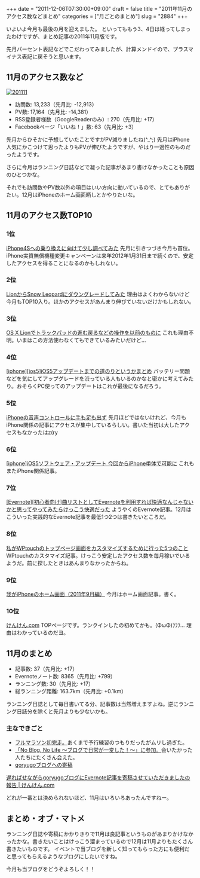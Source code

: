 +++
date = "2011-12-06T07:30:00+09:00"
draft = false
title = "2011年11月のアクセス数などまとめ"
categories = ["月ごとのまとめ"]
slug = "2884"
+++

いよいよ今月も最後の月を迎えました。
といってももう3、4日は経ってしまったわけですが、まとめ記事の2011年11月版です。

先月パーセント表記などでこだわってみましたが、計算メンドイので、プラスマイナス表記に戻そうと思います。<!--more--><h2>11月のアクセス数など</h2>
<a href="http://knk-n.com.s3-website-ap-northeast-1.amazonaws.com/images/2011/12/201111.jpg" title="201111"><img src="http://knk-n.com.s3-website-ap-northeast-1.amazonaws.com/images/2011/12/201111.jpg" alt="201111" title="201111.jpg" /></a>

<ul>
<li>訪問数: 13,233（先月比: -12,913）</li>
<li>PV数: 17,164（先月比: -14,381）</li>
<li>RSS登録者様数（GoogleReaderのみ）: 270（先月比: +17）</li>
<li>Facebookページ「いいね！」数: 63（先月比: +3）</li>
</ul>

先月からひそかに予想していたことですがPV減りましたね(^_^;)
先月はiPhone人気にかこつけて思ったよりもPVが伸びたようですが、やはり一過性のものだったようです。

さらに今月はランニング日誌などで凝った記事があまり書けなかったことも原因のひとつかな。

それでも訪問数やPV数以外の項目はいい方向に動いているので、とてもありがたい。12月はiPhoneのホーム画面晒しとかやりたいな。

<h2>11月のアクセス数TOP10</h2>
<h3>1位</h3>
<a href="http://knk-n.com/2011/10/08/iphone4s/" target="_blank">iPhone4Sへの乗り換えに向けて少し調べてみた</a><a href="http://b.hatena.ne.jp/entry/http://knk-n.com/2011/10/08/iphone4s/" target="_blank"><img src="http://b.hatena.ne.jp/entry/image/http://knk-n.com/2011/10/08/iphone4s/" alt="" /></a>
先月に引きつづき今月も首位。iPhone実質無償機種変更キャンペーンは来年2012年1月31日まで続くので、安定したアクセスを得ることになるのかもしれない。
<h3>2位</h3>
<a href="http://knk-n.com/2011/08/08/lion_snowleopard/" target="_blank">LionからSnow Leopardにダウングレードしてみた</a><a href="http://b.hatena.ne.jp/entry/http://knk-n.com/2011/08/08/lion_snowleopard/" target="_blank"><img src="http://b.hatena.ne.jp/entry/image/http://knk-n.com/2011/08/08/lion_snowleopard/" alt="" /></a>
理由はよくわからないけど今月もTOP10入り。ほかのアクセスがあんまり伸びていないだけかもしれない。
<h3>3位</h3>
<a href="http://knk-n.com/2011/07/22/lion-trackpad/" target="_blank">OS X Lionでトラックパッドの進む戻るなどの操作を以前のものに</a><a href="http://b.hatena.ne.jp/entry/http://knk-n.com/2011/07/22/lion-trackpad/" target="_blank"><img src="http://b.hatena.ne.jp/entry/image/http://knk-n.com/2011/07/22/lion-trackpad/" alt="" /></a>
これも理由不明。いまはこの方法使わなくてもできているみたいだけど…
<h3>4位</h3>
<a href="http://knk-n.com/2011/10/14/ios5-update_matome/" target="_blank">[iphone][ios5]iOS5アップデートまでの道のりというかまとめ</a><a href="http://b.hatena.ne.jp/entry/http://knk-n.com/2011/10/14/ios5-update_matome/" target="_blank"><img src="http://b.hatena.ne.jp/entry/image/http://knk-n.com/2011/10/14/ios5-update_matome/" alt="" /></a>
バッテリー問題などを気にしてアップグレードを渋っている人もいるのかなと密かに考えてみたり。おそらくPC使ってのアップデートはこれが最後になるだろう。
<h3>5位</h3>
<a href="http://knk-n.com/2011/07/10/voice-control/" target="_blank">iPhoneの音声コントロールに手も足も出ず</a><a href="http://b.hatena.ne.jp/entry/http://knk-n.com/2011/07/10/voice-control/" target="_blank"><img src="http://b.hatena.ne.jp/entry/image/http://knk-n.com/2011/07/10/voice-control/" alt="" /></a>
先月ほどではないけれど、今月もiPhone関係の記事にアクセスが集中しているらしい。書いた当初は大したアクセスもなかったはz(ry
<h3>6位</h3>
<a href="http://knk-n.com/2011/11/11/ios5-update_pcfree/" target="_blank">[iphone]iOS5ソフトウェア・アップデート 今回からiPhone単体で可能に</a><a href="http://b.hatena.ne.jp/entry/http://knk-n.com/2011/11/11/ios5-update_pcfree/" target="_blank"><img src="http://b.hatena.ne.jp/entry/image/http://knk-n.com/2011/11/11/ios5-update_pcfree/" alt="" /></a>
これもまたiPhone関係記事。
<h3>7位</h3>
<a href="http://knk-n.com/2011/11/21/evernote-songlist/" target="_blank">[Evernote][初心者向け]曲リストとしてEvernoteを利用すれば快適なんじゃないかと思ってやってみたらけっこう快適だった</a><a href="http://b.hatena.ne.jp/entry/http://knk-n.com/2011/11/21/evernote-songlist/" target="_blank"><img src="http://b.hatena.ne.jp/entry/image/http://knk-n.com/2011/11/21/evernote-songlist/" alt="" /></a>
ようやくのEvernote記事。12月はこういった実践的なEvernote記事を最低1つ2つは書きたいところだ。
<h3>8位</h3>
<a href="http://knk-n.com/2011/06/27/wptouch-top/" target="_blank">私がWPtouchのトップページ画面をカスタマイズするために行った5つのこと</a><a href="http://b.hatena.ne.jp/entry/http://knk-n.com/2011/06/27/wptouch-top/" target="_blank"><img src="http://b.hatena.ne.jp/entry/image/http://knk-n.com/2011/06/27/wptouch-top/" alt="" /></a>
WPtouchのカスタマイズ記事。けっこう安定したアクセス数を毎月稼いでいるようだ。前に探したときはあんまりなかったからね。
<h3>9位</h3>
<a href="http://knk-n.com/2011/09/22/201109iphone_home/" target="_blank">我がiPhoneのホーム画面（2011年9月編）</a><a href="http://b.hatena.ne.jp/entry/http://knk-n.com/2011/09/22/201109iphone_home/" target="_blank"><img src="http://b.hatena.ne.jp/entry/image/http://knk-n.com/2011/09/22/201109iphone_home/" alt="" /></a>
今月はホーム画面記事。書く。
<h3>10位</h3>
<a href="http://knk-n.com/" target="_blank">けんけん.com</a><a href="http://b.hatena.ne.jp/entry/http://knk-n.com/" target="_blank"><img src="http://b.hatena.ne.jp/entry/image/http://knk-n.com/" alt="" /></a>
TOPページです。ランクインしたの初めてかも。(ΦωΦ)ﾌﾌﾌ… 理由はわかっているのだヨ。
<h2>11月のまとめ</h2>
<ul>
<li>記事数: 37（先月比: +17）</li>
<li>Evernoteノート数: 8365（先月比: +799）</li>
<li>ランニング数: 30（先月比: +17）</li>
<li>総ランニング距離: 163.7km（先月比:  +0.1km）</li>
</ul>
ランニング日誌として毎日書いてる分、記事数は当然増えますよね。逆にランニング日誌分を除くと先月よりも少ないかも。

<h3>主なできごと</h3>
<ul>
<li><a href="http://knk-n.com/2011/11/10/running-20111110_first-full-marathon/" target="_blank">フルマラソン初完走。</a>あくまで予行練習のつもりだったがムリし過ぎた。
</li>
<li><a href="http://knk-n.com/2011/11/27/noblognolife/" target="_blank">「No Blog, No Life 〜ブログで日常が一変した！〜」に参加。</a>会いたかった人たちにたくさん会えた。</li>
<li><a href="http://goryugo.com/20111130/knk_n_evernote/" target="_blank">goryugoブログへの寄稿</a></li>
</ul>


<a href="http://knk-n.com/2011/12/05/goryugo_kikou/" target="_blank">遅ればせながらgoryugoブログにEvernote記事を寄稿させていただきましたの報告 | けんけん.com</a><a href="http://b.hatena.ne.jp/entry/http://knk-n.com/2011/12/05/goryugo_kikou/" target="_blank"><img src="http://b.hatena.ne.jp/entry/image/http://knk-n.com/2011/12/05/goryugo_kikou/" alt="" /></a>

どれが一番とは決められないほど、11月はいろいろあったんですねー。




<h2>まとめ・オブ・マトメ</h2>
ランニング日誌や寄稿にかかりきりで11月は良記事というものがあまりかけなかったかな。書きたいことはけっこう溜まっているので12月は11月よりもたくさん書きたいものです。
イベントで当ブログを新しく知ってもらった方にも便利だと思ってもらえるようなブログにしたいですね。

今月も当ブログをどうぞよろしく！！
